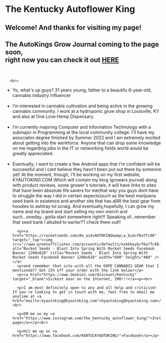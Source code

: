<!DOCTYPE html> <meta charset="UTF-8">
<html><head>

      
</head><body>

<p><h1>The Kentucky Autoflower King</h1></p>
<p><h2>Welcome! And thanks for visiting my page!</h2></p>

<p><h2>The AutoKings Grow Journal coming to the page soon, <br> right now you can check it out <a href="https://thekyautoking.blogspot.com">HERE</a></h2></p>
<br>

      <br>
<ul>
       <li>Yo, what's up guys? 31 years young, father to a beautifu 6-year-old, cannabis industry influencer</li><br>
       <li>I’m interested in cannabis cultivation and being active in the growing cannabis community. I work at a hydroponic grow shop in Louisville, KY and 
      also at One Love Hemp Dispensary.</li><br>
      <li>I’m currently majoring Computer and Information Technology with a submajor in Programming at the local community college. I'll have my associates degree
      finished by Summer 2022 and I am extremely excited about getting into the workforce. Anyone that can drop some knowledge on me regarding jobs in the IT or networking fields
      world would be greatly appreciated.</li><br>
      <li>Eventually, I want to create a few Android apps that I'm confident will be successful and I cant believe they havn't been put out there by someone yet! At the moment,
      though, I'll be working on my first website,        KYAUTOKING.COM          Which will contain my blog (growers journal) along with product reviews, some grower's tutorials,       it will have links to sites that have been absolute life savers for me(that way you guys dont have to struggle the way I did in certain aspects)such as the best             marijuana seed bank in existence and another site that has allllll the best gear from hoodies to ashtray lol scraig.  And eventually,hopefully, I can grow my name and my           brand and start selling my own merch and such...oneday...gotta start somewhere right!!! Speaking of...remember that seed bank I alluded to earlier?? check them out!!
           

<br>

      <p><a href="https://rocketseeds.com/#a_aid=AUTOKING&amp;a_bid=f6a7fc88" target="_top"><img src="//www.greenaffiliates.com/accounts/default1/nxkkkeyb/f6a7fc88.jpg" alt="Rocket Seeds - Blast Into Spring With Rocket Seeds Facebook Banner 1200x628" title="Rocket Seeds - Blast Into Spring With Rocket Seeds Facebook Banner 1200x628" width="600" height="400" /></a>
      <p>and remember that site with all the DOPE CANNABIS GEAR that I mentioned?? Get 15% off your order with the link below!</p>
      <p><a href="https://www.SmokieJ.com/discount/Kentucky" target="_blank">Sickest Gear on the Internet, IMO!!!</a><p><br>
      
      <p>I am most definitely open to any and all help and criticism! If you're looking to get in touch with me, feel free to email me anytime at <a href="mailto:kyautoking@kyautoking.com">kyautoking@kyautoking.com</a><br>
   
      <p>DM me on my <a href="https://www.instagram.com/the_kentucky_autoflower_king/">Instagram page</a></p><br>

      <p>Hit me up on <a href="https://www.facebook.com/KENTUCKYAUTOKING/">Facebook</a></p>


</body>
</html>

<!---
Bdavidson024/Bdavidson024 is a ✨ special ✨ repository because its `README.md` (this file) appears on your GitHub profile.
You can click the Preview link to take a look at your changes.
--->
